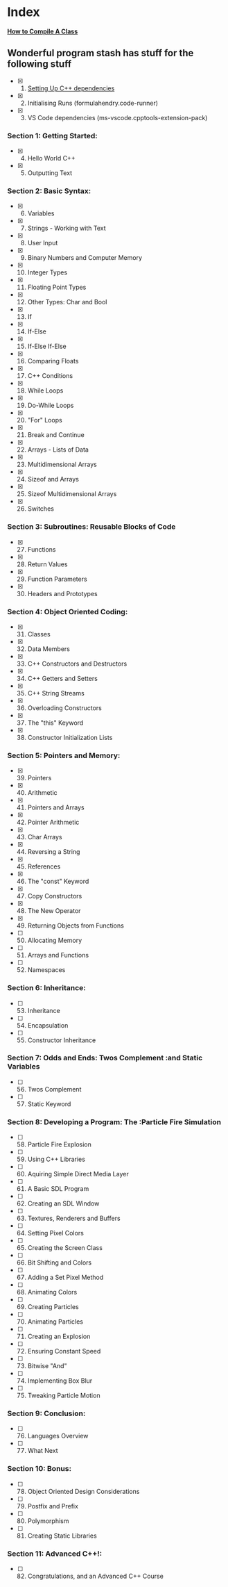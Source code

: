# Index
[**How to Compile A Class**](https://github.com/Midnight1938/My_Cpp_Path/blob/master/Compiling%20Classes.md)

## Wonderful program stash has stuff for the following stuff

- [x] 1. [Setting Up C++ dependencies](https://code.visualstudio.com/docs/cpp/config-linux)
- [x] 2. Initialising Runs (formulahendry.code-runner)
- [x] 3. VS Code dependencies (ms-vscode.cpptools-extension-pack)

### **Section 1: Getting Started:**

- [x] 4. Hello World C++
- [x] 5. Outputting Text

### **Section 2: Basic Syntax:**

- [x] 6. Variables
- [x] 7. Strings - Working with Text
- [x] 8. User Input
- [x] 9. Binary Numbers and Computer Memory
- [x] 10. Integer Types
- [x] 11. Floating Point Types
- [x] 12. Other Types: Char and Bool
- [x] 13. If
- [x] 14. If-Else
- [x] 15. If-Else If-Else
- [x] 16. Comparing Floats
- [x] 17. C++ Conditions
- [x] 18. While Loops
- [x] 19. Do-While Loops
- [x] 20. "For" Loops
- [x] 21. Break and Continue
- [x] 22. Arrays - Lists of Data
- [x] 23. Multidimensional Arrays
- [x] 24. Sizeof and Arrays
- [x] 25. Sizeof Multidimensional Arrays
- [x] 26. Switches

### **Section 3: Subroutines: Reusable Blocks of Code**

- [x] 27. Functions
- [x] 28. Return Values
- [x] 29. Function Parameters
- [x] 30. Headers and Prototypes

### **Section 4: Object Oriented Coding:**

- [x] 31. Classes
- [x] 32. Data Members
- [x] 33. C++ Constructors and Destructors
- [x] 34. C++ Getters and Setters
- [x] 35. C++ String Streams
- [x] 36. Overloading Constructors
- [x] 37. The "this" Keyword
- [x] 38. Constructor Initialization Lists

### **Section 5: Pointers and Memory:**

- [x] 39. Pointers
- [x] 40. Arithmetic
- [x] 41. Pointers and Arrays
- [x] 42. Pointer Arithmetic
- [x] 43. Char Arrays
- [x] 44. Reversing a String
- [x] 45. References
- [x] 46. The "const" Keyword
- [x] 47. Copy Constructors
- [x] 48. The New Operator
- [x] 49. Returning Objects from Functions
- [ ] 50. Allocating Memory
- [ ] 51. Arrays and Functions
- [ ] 52. Namespaces

### **Section 6: Inheritance:**

- [ ] 53. Inheritance
- [ ] 54. Encapsulation
- [ ] 55. Constructor Inheritance

### **Section 7: Odds and Ends: Twos Complement :and Static Variables**

- [ ] 56. Twos Complement
- [ ] 57. Static Keyword

### **Section 8: Developing a Program: The :Particle Fire Simulation**

- [ ] 58. Particle Fire Explosion
- [ ] 59. Using C++ Libraries
- [ ] 60. Aquiring Simple Direct Media Layer
- [ ] 61. A Basic SDL Program
- [ ] 62. Creating an SDL Window
- [ ] 63. Textures, Renderers and Buffers
- [ ] 64. Setting Pixel Colors
- [ ] 65. Creating the Screen Class
- [ ] 66. Bit Shifting and Colors
- [ ] 67. Adding a Set Pixel Method
- [ ] 68. Animating Colors
- [ ] 69. Creating Particles
- [ ] 70. Animating Particles
- [ ] 71. Creating an Explosion
- [ ] 72. Ensuring Constant Speed
- [ ] 73. Bitwise "And"
- [ ] 74. Implementing Box Blur
- [ ] 75. Tweaking Particle Motion

### **Section 9: Conclusion:**

- [ ] 76. Languages Overview
- [ ] 77. What Next

### **Section 10: Bonus:**

- [ ] 78. Object Oriented Design Considerations
- [ ] 79. Postfix and Prefix
- [ ] 80. Polymorphism
- [ ] 81. Creating Static Libraries

### **Section 11: Advanced C++!:**

- [ ] 82. Congratulations, and an Advanced C++ Course
